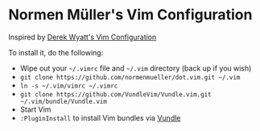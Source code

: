 # Normen Müller's Vim Configuration

Inspired by [Derek Wyatt's Vim Configuration](https://github.com/derekwyatt/vim-config)

To install it, do the following:

* Wipe out your `~/.vimrc` file and `~/.vim` directory (back up if you wish)
* `git clone https://github.com/normenmueller/dot.vim.git ~/.vim`
* `ln -s ~/.vim/vimrc ~/.vimrc`
* `git clone https://github.com/VundleVim/Vundle.vim.git ~/.vim/bundle/Vundle.vim`
* Start Vim
* `:PluginInstall` to install Vim bundles via [Vundle](https://github.com/gmarik/Vundle.vim)
